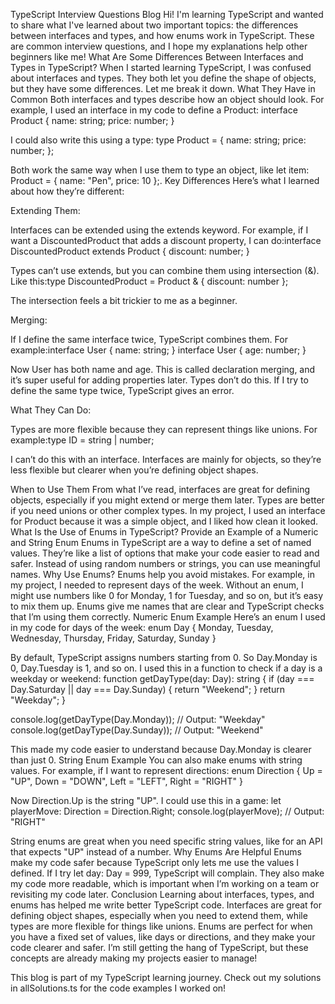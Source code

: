 TypeScript Interview Questions Blog
Hi! I'm learning TypeScript and wanted to share what I've learned about two important topics: the differences between interfaces and types, and how enums work in TypeScript. These are common interview questions, and I hope my explanations help other beginners like me!
What Are Some Differences Between Interfaces and Types in TypeScript?
When I started learning TypeScript, I was confused about interfaces and types. They both let you define the shape of objects, but they have some differences. Let me break it down.
What They Have in Common
Both interfaces and types describe how an object should look. For example, I used an interface in my code to define a Product:
interface Product {
  name: string;
  price: number;
}

I could also write this using a type:
type Product = {
  name: string;
  price: number;
};

Both work the same way when I use them to type an object, like let item: Product = { name: "Pen", price: 10 };.
Key Differences
Here’s what I learned about how they’re different:

Extending Them:

Interfaces can be extended using the extends keyword. For example, if I want a DiscountedProduct that adds a discount property, I can do:interface DiscountedProduct extends Product {
  discount: number;
}


Types can’t use extends, but you can combine them using intersection (&). Like this:type DiscountedProduct = Product & { discount: number };

The intersection feels a bit trickier to me as a beginner.


Merging:

If I define the same interface twice, TypeScript combines them. For example:interface User {
  name: string;
}
interface User {
  age: number;
}

Now User has both name and age. This is called declaration merging, and it’s super useful for adding properties later.
Types don’t do this. If I try to define the same type twice, TypeScript gives an error.


What They Can Do:

Types are more flexible because they can represent things like unions. For example:type ID = string | number;

I can’t do this with an interface.
Interfaces are mainly for objects, so they’re less flexible but clearer when you’re defining object shapes.



When to Use Them
From what I’ve read, interfaces are great for defining objects, especially if you might extend or merge them later. Types are better if you need unions or other complex types. In my project, I used an interface for Product because it was a simple object, and I liked how clean it looked.
What Is the Use of Enums in TypeScript? Provide an Example of a Numeric and String Enum
Enums in TypeScript are a way to define a set of named values. They’re like a list of options that make your code easier to read and safer. Instead of using random numbers or strings, you can use meaningful names.
Why Use Enums?
Enums help you avoid mistakes. For example, in my project, I needed to represent days of the week. Without an enum, I might use numbers like 0 for Monday, 1 for Tuesday, and so on, but it’s easy to mix them up. Enums give me names that are clear and TypeScript checks that I’m using them correctly.
Numeric Enum Example
Here’s an enum I used in my code for days of the week:
enum Day {
  Monday,
  Tuesday,
  Wednesday,
  Thursday,
  Friday,
  Saturday,
  Sunday
}

By default, TypeScript assigns numbers starting from 0. So Day.Monday is 0, Day.Tuesday is 1, and so on. I used this in a function to check if a day is a weekday or weekend:
function getDayType(day: Day): string {
  if (day === Day.Saturday || day === Day.Sunday) {
    return "Weekend";
  }
  return "Weekday";
}

console.log(getDayType(Day.Monday)); // Output: "Weekday"
console.log(getDayType(Day.Sunday)); // Output: "Weekend"

This made my code easier to understand because Day.Monday is clearer than just 0.
String Enum Example
You can also make enums with string values. For example, if I want to represent directions:
enum Direction {
  Up = "UP",
  Down = "DOWN",
  Left = "LEFT",
  Right = "RIGHT"
}

Now Direction.Up is the string "UP". I could use this in a game:
let playerMove: Direction = Direction.Right;
console.log(playerMove); // Output: "RIGHT"

String enums are great when you need specific string values, like for an API that expects "UP" instead of a number.
Why Enums Are Helpful
Enums make my code safer because TypeScript only lets me use the values I defined. If I try let day: Day = 999, TypeScript will complain. They also make my code more readable, which is important when I’m working on a team or revisiting my code later.
Conclusion
Learning about interfaces, types, and enums has helped me write better TypeScript code. Interfaces are great for defining object shapes, especially when you need to extend them, while types are more flexible for things like unions. Enums are perfect for when you have a fixed set of values, like days or directions, and they make your code clearer and safer. I’m still getting the hang of TypeScript, but these concepts are already making my projects easier to manage!

This blog is part of my TypeScript learning journey. Check out my solutions in allSolutions.ts for the code examples I worked on!
